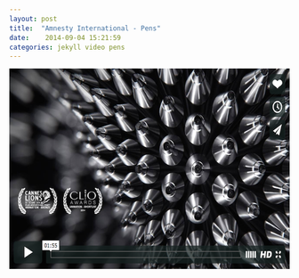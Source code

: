 ```yaml
---
layout: post
title:  "Amnesty International - Pens"
date:    2014-09-04 15:21:59
categories: jekyll video pens
---
```


<div id='97916693' class="vimeo"><a href='http://player.vimeo.com/video/97916693'><img src='/assets/video-amnesty-international-pens.png' width="640" height="360" class="img-thumbnail"/></a></div>
